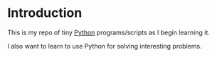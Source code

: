 # Introduction

This is my repo of tiny [Python](https://www.python.org/) programs/scripts as I begin learning it.

I also want to learn to use Python for solving interesting problems.

